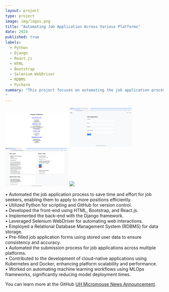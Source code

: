 ```yaml
---
layout: project
type: project
image: img/logos.png
title: "Automating Job Application Across Various Platforms"
date: 2024
published: true
labels:
  - Python
  - Django
  - React.js
  - HTML
  - Bootstrap
  - Selenium WebDriver
  - RDBMS
  - Pycharm
summary: "This project focuses on automating the job application process to streamline the efforts of job seekers. By leveraging cutting-edge technologies, the system allows users to apply for multiple job positions efficiently and accurately. It integrates front-end and back-end systems with automation tools to simplify repetitive tasks, ensuring a seamless experience for users. This project demonstrates expertise in full-stack development and automation.
"
---
```


<div class="text-center p-4">
  <img width="200px" src="../img/job-application/Picture1.png" class="img-thumbnail" >
  <img width="200px" src="../img/job-application/Picture2.png" class="img-thumbnail" >
  <img width="200px" src="../img/job-application/Picture3.png" class="img-thumbnail" >
  <img width="200px" src="../img/job-application/Picture4.png" class="img-thumbnail" >

</div>

• Automated the job application process to save time and effort for job seekers, enabling them to apply to more positions efficiently.<br>
• Utilized Python for scripting and GitHub for version control.<br>
• Developed the front-end using HTML, Bootstrap, and React.js.<br>
• Implemented the back-end with the Django framework.<br>
• Leveraged Selenium WebDriver for automating web interactions.<br>
• Employed a Relational Database Management System (RDBMS) for data storage.<br>
• Pre-filled job application forms using stored user data to ensure consistency and accuracy.<br>
• Automated the submission process for job applications across multiple platforms.<br>
• Contributed to the development of cloud-native applications using Kubernetes and Docker, enhancing platform
scalability and performance.<br>
• Worked on automating machine learning workflows using MLOps frameworks, significantly reducing model
deployment times.<br>

You can learn more at the GitHub [UH Micromouse News Announcement](https://manoa.hawaii.edu/news/article.php?aId=2857).
